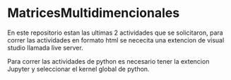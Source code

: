 # MatricesMultidimencionales

En este repositorio estan las ultimas 2 actividades que se solicitaron,
para correr las actividades en formato html se nececita una extencion de visual studio llamada live server.

Para correr las actividades de python es necesario tener la extencion Jupyter y seleccionar el kernel global de python.

